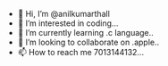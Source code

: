 - 👋 Hi, I’m @anilkumarthall
- 👀 I’m interested in coding...
- 🌱 I’m currently learning .c language..
- 💞️ I’m looking to collaborate on .apple..
- 📫 How to reach me 7013144132...

<!---
anilkumarthall/anilkumarthall is a ✨ special ✨ repository because its `README.md` (this file) appears on your GitHub profile.
You can click the Preview link to take a look at your changes.
--->
